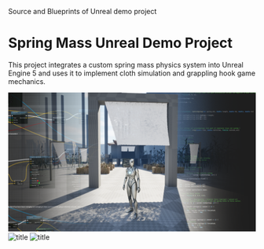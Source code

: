 Source and Blueprints of Unreal demo project

# Spring Mass Unreal Demo Project 

This project integrates a custom spring mass physics system into Unreal Engine 5 and uses it to implement cloth simulation and grappling hook game mechanics. 

![title](./ReadMeImages/img1.png)
![title](./ReadMeImages/cloth1.gif)
![title](./ReadMeImages/grapple1.gif)

